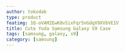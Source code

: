 ```yaml
---
author: tokodab
type: product
featimg: 1Q-oVAM2EwK8vSixFqr5nGdqX9XVbVE1V
title: Cute Yoda Samsung Galaxy S9 Case
tags: [samsung, galaxy, s9]
category: [samsung]
---
```

